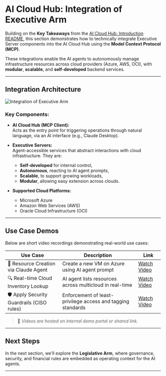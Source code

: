 # AI Cloud Hub: Integration of Executive Arm

Building on the **Key Takeaways** from the [AI Cloud Hub: Introduction README](ai-cloud-hub.md), this section demonstrates how to technically integrate Executive Server components into the AI Cloud Hub using the **Model Context Protocol (MCP)**.

These integrations enable the AI agents to autonomously manage infrastructure resources across cloud providers (Azure, AWS, OCI), with **modular**, **scalable**, and **self-developed** backend services.

---

## Integration Architecture

![Integration of Executive Arm](.images/integrate-Executive.png)

### Key Components:

- **AI Cloud Hub (MCP Client):**  
  Acts as the entry point for triggering operations through natural language, via an AI interface (e.g., Claude Desktop).

- **Executive Servers:**  
  Agent-accessible services that abstract interactions with cloud infrastructure. They are:
  - **Self-developed** for internal control,
  - **Autonomous**, reacting to AI agent prompts,
  - **Scalable**, to support growing workloads,
  - **Modular**, allowing easy extension across clouds.

- **Supported Cloud Platforms:**  
  - Microsoft Azure  
  - Amazon Web Services (AWS)  
  - Oracle Cloud Infrastructure (OCI)

---

## Use Case Demos

Below are short video recordings demonstrating real-world use cases:

| Use Case                                  | Description                                                  | Link                |
|-------------------------------------------|--------------------------------------------------------------|---------------------|
| 🔁 Resource Creation via Claude Agent     | Create a new VM on Azure using AI agent prompt               | [Watch Video](#)    |
| 🔍 Real-time Cloud Inventory Lookup       | AI agent lists resources across multicloud in real-time      | [Watch Video](#)    |
| 🛡️ Apply Security Guardrails (CISO rules) | Enforcement of least-privilege access and tagging standards  | [Watch Video](#)    |

> 🎥 *Videos are hosted on internal demo portal or shared link.*

---

## Next Steps

In the next section, we’ll explore the **Legislative Arm**, where governance, security, and financial rules are embedded as operating context for the AI agents.

---
